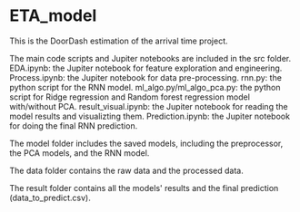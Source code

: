 # ETA_model

This is the DoorDash estimation of the arrival time project.

The main code scripts and Jupiter notebooks are included in the src folder.
EDA.ipynb: the Jupiter notebook for feature exploration and engineering.
Process.ipynb: the Jupiter notebook for data pre-processing.
rnn.py: the python script for the RNN model.
ml_algo.py/ml_algo_pca.py: the python script for Ridge regression and Random forest regression model with/without PCA.
result_visual.ipynb: the Jupiter notebook for reading the model results and visualizting them.
Prediction.ipynb:  the Jupiter notebook for doing the final RNN prediction.

The model folder includes the saved models, including the preprocessor, the PCA models, and the RNN model.

The data folder contains the raw data and the processed data.

The result folder contains all the models' results and the final prediction (data_to_predict.csv).
